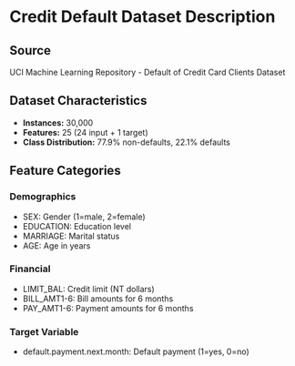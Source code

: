 # Credit Default Dataset Description

## Source
UCI Machine Learning Repository - Default of Credit Card Clients Dataset

## Dataset Characteristics
- **Instances:** 30,000
- **Features:** 25 (24 input + 1 target)
- **Class Distribution:** 77.9% non-defaults, 22.1% defaults

## Feature Categories

### Demographics
- SEX: Gender (1=male, 2=female)
- EDUCATION: Education level 
- MARRIAGE: Marital status
- AGE: Age in years

### Financial
- LIMIT_BAL: Credit limit (NT dollars)
- BILL_AMT1-6: Bill amounts for 6 months
- PAY_AMT1-6: Payment amounts for 6 months

### Target Variable
- default.payment.next.month: Default payment (1=yes, 0=no)
